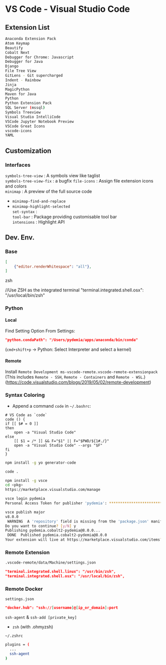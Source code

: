 # VS Code - Visual Studio Code

## Extension List

```sh
Anaconda Extension Pack
Atom Keymap
Beautify
Cobalt Next
Debugger for Chrome: Javascript
Debugger for Java
Django
File Tree View
GitLens - Git supercharged
Indent - Rainbow
Jinja
MagicPython
Maven for Java
Python
Python Extension Pack
SQL Server (mssql)
Symbols Treeview
Visual Studio IntelliCode
VSCode Jupyter Notebook Preview
VSCode Great Icons
vscode-icons
YAML
```



## Customization

### Interfaces
`symbols-tree-view` : A symbols view like taglist  
`symbols-tree-view-fix` : a bugfix
`file-icons` : Assign file extension icons and colors  
`minimap` : A preview of the full source code  
  - `minimap-find-and-replace`  
  - `minimap-highlight-selected`  
`set-syntax` :   
`tool-bar` : Package providing customisable tool bar  
`intensions` : Highlight API  


## Dev. Env.

### Base

```json
[
    {"editor.renderWhitespace": "all"},
]
```
zsh

//Use ZSH as the integrated terminal
"terminal.integrated.shell.osx": "/usr/local/bin/zsh"

### Python

#### Local
Find Setting Option From Settings:
```json
"python.condaPath": "/Users/pydemia/apps/anaconda/bin/conda"
```

(`cmd+shift+p` -> Python: Select Interpreter and select a kernel)

#### Remote

Install `Remote Development
ms-vscode-remote.vscode-remote-extensionpack
`
(This includes `Remote - SSH`, `Remote - Containers` and `Remote - WSL`.)
(https://code.visualstudio.com/blogs/2019/05/02/remote-development)


### Syntax Coloring

* Append a command `code` in `~/.bashrc`:
```vim
# VS Code as `code`
code () {
if [[ $# = 0 ]]
then
    open -a "Visual Studio Code"
else
    [[ $1 = /* ]] && F="$1" || F="$PWD/${1#./}"
    open -a "Visual Studio Code" --args "$F"
fi
}
```

```sh
npm install -g yo generator-code
```

```sh
code .
```

```sh
npm install -g vsce
cd <pkg>
https://marketplace.visualstudio.com/manage

```

```sh
vsce login pydemia
Personal Access Token for publisher 'pydemia': ****************************************************
```

```sh
vsce publish major
v8.0.0
 WARNING  A 'repository' field is missing from the 'package.json' manifest file.
Do you want to continue? [y/N] y
Publishing pydemia.cobalt2-pydemia@8.0.0...
 DONE  Published pydemia.cobalt2-pydemia@8.0.0
Your extension will live at https://marketplace.visualstudio.com/items?itemName=pydemia.cobalt2-pydemia (might take a few seconds for it to show up).
```

### Remote Extension

```sh
.vscode-remote/data/Machine/settings.json
```

```json
"terminal.integrated.shell.linux": "/usr/bin/zsh",
"terminal.integrated.shell.osx": "/usr/local/bin/zsh",
```


### Remote Docker

`settings.json`

```json
"docker.hub": "ssh://[username]@[ip_or_domain]:port
```

`ssh-agent` & `ssh-add [private_key]`

* `zsh` (with .ohmyzsh)

`~/.zshrc`

```sh
plugins = (
  ...
  ssh-agent
)
```
